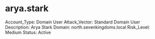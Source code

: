 # arya.stark

Account_Type: Domain User
Attack_Vector: Standard Domain User
Description: Arya Stark
Domain: north.sevenkingdoms.local
Risk_Level: Medium
Status: Active
